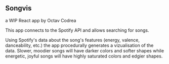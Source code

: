 
## Songvis
a WIP React app by Octav Codrea

This app connects to the Spotify API and allows searching for songs.

Using Spotify's data about the song's features (energy, valence, danceability, etc.) the app procedurally generates a vizualisation of the data. Slower, moodier songs will have darker colors and softer shapes while energetic, joyful songs will have highly saturated colors and edgier shapes.

